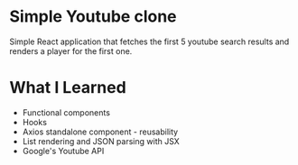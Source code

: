 # Simple Youtube clone

Simple React application that fetches the first 5 youtube search results and renders a player for the first one.

# What I Learned

* Functional components
* Hooks
* Axios standalone component - reusability
* List rendering and JSON parsing with JSX
* Google's Youtube API
